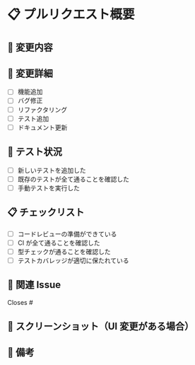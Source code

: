 # 📋 プルリクエスト概要

## 🎯 変更内容

<!-- 何を変更したか、なぜ変更したかを説明してください -->

## 📝 変更詳細

<!-- 具体的な変更内容を箇条書きで記載してください -->

- [ ] 機能追加
- [ ] バグ修正
- [ ] リファクタリング
- [ ] テスト追加
- [ ] ドキュメント更新

## 🧪 テスト状況

- [ ] 新しいテストを追加した
- [ ] 既存のテストが全て通ることを確認した
- [ ] 手動テストを実行した

## 📋 チェックリスト

- [ ] コードレビューの準備ができている
- [ ] CI が全て通ることを確認した
- [ ] 型チェックが通ることを確認した
- [ ] テストカバレッジが適切に保たれている

## 🔗 関連 Issue

<!-- 関連するIssueがあれば記載 -->

Closes #

## 📸 スクリーンショット（UI 変更がある場合）

<!-- UI変更がある場合は、変更前後のスクリーンショットを添付 -->

## 📝 備考

<!-- その他、レビュアーに伝えたいことがあれば記載 -->
